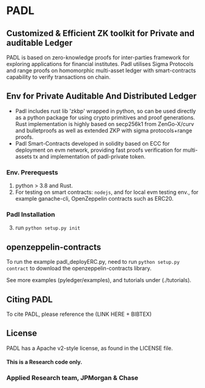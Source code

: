 # PADL 
## Customized & Efficient ZK toolkit for Private and auditable Ledger

PADL is based on zero-knowledge proofs for inter-parties framework for exploring applications for financial institutes. Padl utilises Sigma Protocols and range proofs on homomorphic multi-asset ledger with smart-contracts capability to verify transactions on chain.

## Env for Private Auditable And Distributed Ledger
- Padl includes rust lib 'zkbp' wrapped in python, so can be used directly as a python package for using crypto primitives and proof generations. 
  Rust implementation is highly based on secp256k1 from ZenGo-X/curv and bulletproofs as well as extended ZKP with sigma protocols+range proofs.
- Padl Smart-Contracts developed in solidity based on ECC for deployment on evm network, providing fast proofs verification for multi-assets tx and implementation of padl-private token.


### Env. Prerequests
1. python > 3.8 and Rust.
2. For testing on smart contracts: `nodejs`, and for local evm testing env., for example ganache-cli, OpenZeppelin contracts such as ERC20.

### Padl Installation
3. run `python setup.py init`

## openzeppelin-contracts
To run the example padl_deployERC.py, need to run `python setup.py contract` to download the openzeppelin-contracts library.

See more examples (pyledger/examples), and tutorials under (./tutorials).

## Citing PADL
To cite PADL, please reference the (LINK HERE + BIBTEX)

## License
PADL has a Apache v2-style license, as found in the LICENSE file.


#### This is a Research code only. 

### Applied Research team, JPMorgan & Chase
